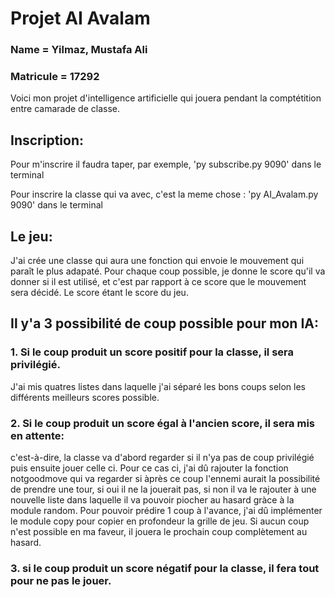 # Projet AI Avalam
### Name = Yilmaz, Mustafa Ali
### Matricule = 17292
Voici mon projet d'intelligence artificielle qui jouera pendant la comptétition entre camarade de classe.

## Inscription:
<p>Pour m'inscrire il faudra taper, par exemple, 'py subscribe.py 9090' dans le terminal</p>
<p>Pour inscrire la classe qui va avec, c'est la meme chose : 'py AI_Avalam.py 9090' dans le terminal</p>

## Le jeu:
J'ai crée une classe qui aura une fonction qui envoie le mouvement qui paraît le plus adapaté.
Pour chaque coup possible, je donne le score qu'il va donner si il est utilisé, et c'est par rapport à ce score que le mouvement sera décidé. Le score étant le score du jeu.
## Il y'a 3 possibilité de coup possible pour mon IA:
### 1. Si le coup produit un score positif pour la classe, il sera privilégié.
J'ai mis quatres listes dans laquelle j'ai séparé les bons coups selon les différents meilleurs scores possible.
### 2. Si le coup produit un score égal à l'ancien score, il sera mis en attente:
c'est-à-dire, la classe va d'abord regarder si il n'ya pas de coup privilégié puis ensuite jouer celle ci.
Pour ce cas ci, j'ai dû rajouter la fonction notgoodmove qui va regarder si àprès ce coup l'ennemi aurait la possibilité de prendre une tour, si oui il ne la jouerait pas, si non il va le rajouter à une nouvelle liste dans laquelle il va pouvoir piocher au hasard gràce à la module random. Pour pouvoir prédire 1 coup à l'avance, j'ai dû implémenter le module copy pour copier en profondeur la grille de jeu.
Si aucun coup n'est possible en ma faveur, il jouera le prochain coup complètement au hasard.

### 3. si le coup produit un score négatif pour la classe, il fera tout pour ne pas le jouer.

